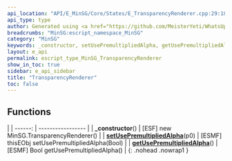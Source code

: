 ```yaml
---
api_location: "API/E_MinSG/Core/States/E_TransparencyRenderer.cpp:29:18"
api_type: type
author: Generated using <a href="https://github.com/MeisterYeti/WhatsUpDoc">WhatsUpDoc</a>
breadcrumbs: "MinSG:escript_namespace_MinSG"
category: "MinSG"
keywords: _constructor, setUsePremultipliedAlpha, getUsePremultipliedAlpha
layout: e_api
permalink: escript_type_MinSG_TransparencyRenderer
show_in_toc: true
sidebar: e_api_sidebar
title: "TransparencyRenderer"
toc: false
---
```


## Functions

|
| ------: | ----------------- |
| **_constructor**() | [ESF] new MinSG.TransparencyRenderer() |
| **[setUsePremultipliedAlpha](classMinSG_1_1TransparencyRenderer#classMinSG_1_1TransparencyRenderer_1a4c18fe63cf4a1afd3c9cd6ba991c736d)**(p0) | [ESMF] thisEObj setUsePremultipliedAlpha(Bool) |
| **[getUsePremultipliedAlpha](classMinSG_1_1TransparencyRenderer#classMinSG_1_1TransparencyRenderer_1afd30fa9abea465658a2f9497892f7379)**() | [ESMF] Bool getUsePremultipliedAlpha() |
{: .nohead .nowrap1 }
